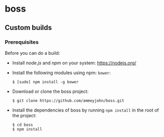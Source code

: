 # boss

## Custom builds

### Prerequisites

Before you can do a build:

- Install *node.js* and *npm* on your system: https://nodejs.org/
- Install the following modules using npm: `bower`:

  ```
  $ [sudo] npm install -g bower
  ```

- Download or clone the boss project:

  ```
  $ git clone https://github.com/ammeyjohn/boss.git
  ```

- Install the dependencies of boss by running `npm install` in the root of the project:

  ```
  $ cd boss
  $ npm install
  ```
